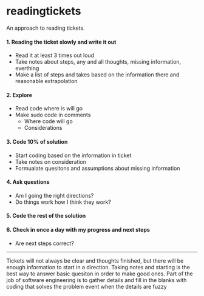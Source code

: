 # readingtickets
An approach to reading tickets.


#### 1. Reading the ticket slowly and write it out 
- Read it at least 3 times out loud 
- Take notes about steps, any  and all thoughts, missing information, everthing 
- Make a list of steps and takes based on the information there and reasonable extrapolation 

#### 2. Explore
- Read code where is will go
- Make sudo code in comments 
  - Where code will go 
  - Considerations 

#### 3. Code 10% of solution
- Start coding based on the information in ticket
- Take notes on consideration 
- Formualate quesitons and assumptions about missing information 

#### 4. Ask questions 
- Am I going the right directions? 
- Do  things work how I think they work?

#### 5. Code the rest of the solution 
#### 6. Check in once a day with my progress and next steps 
- Are next steps correct?


----------------------------------------------
Tickets will not always be clear and thoughts finished, but there will  be enough information  to start in a  direction. Taking notes and starting is  the best way to answer  basic quesiton  in order  to  make good ones. 
Part of the job of software engineering is to gather details and fill in the blanks with coding that solves the problem event when the details are fuzzy
